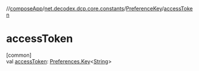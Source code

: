 //[composeApp](../../../index.md)/[net.decodex.dcp.core.constants](../index.md)/[PreferenceKey](index.md)/[accessToken](access-token.md)

# accessToken

[common]\
val [accessToken](access-token.md): [Preferences.Key](https://developer.android.com/reference/kotlin/androidx/datastore/preferences/core/Preferences.Key.html)&lt;[String](https://kotlinlang.org/api/latest/jvm/stdlib/kotlin/-string/index.html)&gt;
